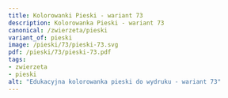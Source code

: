 ```yaml
---
title: Kolorowanki Pieski - wariant 73
description: Kolorowanka Pieski - wariant 73
canonical: /zwierzeta/pieski
variant_of: pieski
image: /pieski/73/pieski-73.svg
pdf: /pieski/73/pieski-73.pdf
tags:
- zwierzeta
- pieski
alt: "Edukacyjna kolorowanka pieski do wydruku - wariant 73"
---
```

